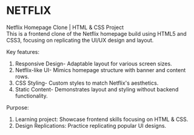 # NETFLIX
Netflix Homepage Clone | HTML & CSS Project  
This is a frontend clone of the Netflix homepage build using HTML5 and CSS3, focusing on replicating the UI/UX design and layout. 

Key features:
1.  Responsive Design- Adaptable layout for various screen sizes.
2.  Netflix-like UI- Mimics homepage structure with banner and content rows.
3.  CSS Styling- Custom styles to match Netflix's aesthetics.
4.  Static Content- Demonstrates layout and styling without backend functionality.

Purpose:
1. Learning project: Showcase frontend skills focusing on HTML & CSS.
2. Design Replications: Practice replicating popular UI designs.
